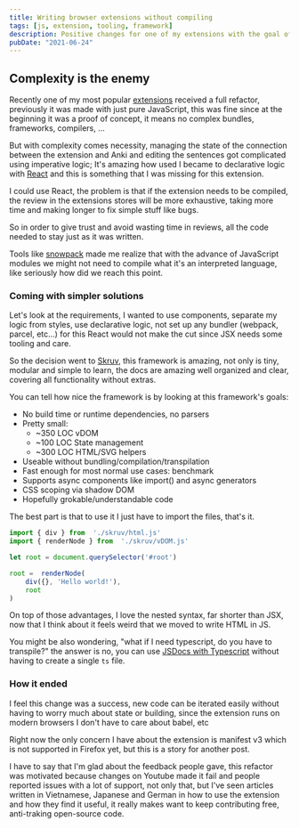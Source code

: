 ```yaml
---
title: Writing browser extensions without compiling
tags: [js, extension, tooling, framework]
description: Positive changes for one of my extensions with the goal of making better extensions.
pubDate: "2021-06-24"
---
```


## Complexity is the enemy

Recently one of my most popular [extensions](https://github.com/dobladov/youtube2Anki) received a full refactor, previously it was made with just pure JavaScript, this was fine since at the beginning it was a proof of concept, it means no complex bundles, frameworks, compilers, ...

But with complexity comes necessity, managing the state of the connection between the extension and Anki and editing the sentences got complicated using imperative logic; It's amazing how used I became to declarative logic with [React](https://reactjs.org/) and this is something that I was missing for this extension.

I could use React, the problem is that if the extension needs to be compiled, the review in the extensions stores will be more exhaustive, taking more time and making longer to fix simple stuff like bugs.

So in order to give trust and avoid wasting time in reviews, all the code needed to stay just as it was written.

Tools like [snowpack](https://www.snowpack.dev/) made me realize that with the advance of JavaScript modules we might not need to compile what it's an interpreted language, like seriously how did we reach this point.

### Coming with simpler solutions

Let's look at the requirements, I wanted to use components, separate my logic from styles, use declarative logic, not set up any bundler (webpack, parcel, etc...) for this React would not make the cut since JSX needs some tooling and care.

So the decision went to [Skruv](https://skruv.io/), this framework is amazing, not only is tiny, modular and simple to learn, the docs are amazing well organized and clear, covering all functionality without extras.

You can tell how nice the framework is by looking at this framework's goals:

+ No build time or runtime dependencies, no parsers
+ Pretty small:
	+ ~350 LOC vDOM
	+ ~100 LOC State management
	+ ~300 LOC HTML/SVG helpers
+ Useable without bundling/compilation/transpilation
+ Fast enough for most normal use cases: benchmark
+ Supports async components like import() and async generators
+ CSS scoping via shadow DOM
+ Hopefully grokable/understandable code

The best part is that to use it I just have to import the files, that's it.

```javascript
import { div } from  './skruv/html.js'
import { renderNode } from  './skruv/vDOM.js'

let root = document.querySelector('#root')

root =  renderNode(
	div({}, 'Hello world!'),
	root
)
```

On top of those advantages, I love the nested syntax, far shorter than JSX, now that I think about it feels weird that we moved to write HTML in JS.

You might be also wondering, "what if I need typescript, do you have to transpile?" the answer is no, you can use [JSDocs with Typescript](https://www.typescriptlang.org/docs/handbook/jsdoc-supported-types.html) without having to create a single `ts` file.


### How it ended

I feel this change was a success, new code can be iterated easily without having to worry much about state or building, since the extension runs on modern browsers I don't have to care about babel, etc

Right now the only concern I have about the extension is manifest v3 which is not supported in Firefox yet, but this is a story for another post.

I have to say that I'm glad about the feedback people gave, this refactor was motivated because changes on Youtube made it fail and people reported issues with a lot of support, not only that, but I've seen articles written in Vietnamese, Japanese and German in how to use the extension and how they find it useful, it really makes want to keep contributing free, anti-traking open-source code.
